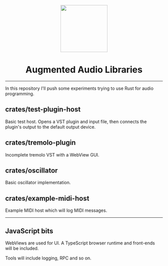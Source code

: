 <p align="center"><img height="150" src="https://github.com/yamadapc/rust-audio-software/raw/master/design/AppIcon%401x.png" /></p>

<h1 align="center">Augmented Audio Libraries</h1>

---

In this repository I'll push some experiments trying to use Rust for audio programming.

## crates/test-plugin-host
Basic test host. Opens a VST plugin and input file, then connects the plugin's
output to the default output device.

## crates/tremolo-plugin
Incomplete tremolo VST with a WebView GUI.

## crates/oscillator
Basic oscillator implementation.

## crates/example-midi-host
Example MIDI host which will log MIDI messages.

- - -

## JavaScript bits
WebViews are used for UI. A TypeScript browser runtime and front-ends will be included.

Tools will include logging, RPC and so on.
